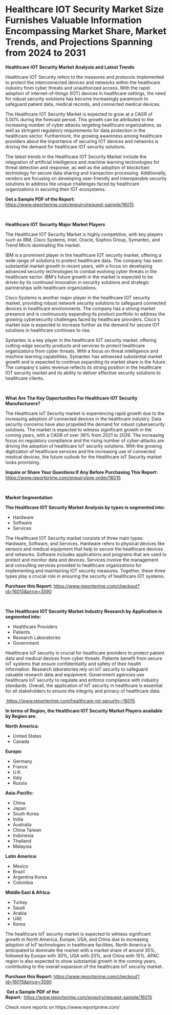 <p><h1>Healthcare IOT Security Market Size Furnishes Valuable Information Encompassing Market Share, Market Trends, and Projections Spanning from 2024 to 2031</h1></p><p><strong>Healthcare IOT Security Market Analysis and Latest Trends</strong></p>
<p><p>Healthcare IOT Security refers to the measures and protocols implemented to protect the interconnected devices and networks within the healthcare industry from cyber threats and unauthorized access. With the rapid adoption of internet-of-things (IOT) devices in healthcare settings, the need for robust security solutions has become increasingly paramount to safeguard patient data, medical records, and connected medical devices.</p><p>The Healthcare IOT Security Market is expected to grow at a CAGR of 5.00% during the forecast period. This growth can be attributed to the increasing number of cyber attacks targeting healthcare organizations, as well as stringent regulatory requirements for data protection in the healthcare sector. Furthermore, the growing awareness among healthcare providers about the importance of securing IOT devices and networks is driving the demand for healthcare IOT security solutions.</p><p>The latest trends in the Healthcare IOT Security Market include the integration of artificial intelligence and machine learning technologies for threat detection and response, as well as the adoption of blockchain technology for secure data sharing and transaction processing. Additionally, vendors are focusing on developing user-friendly and interoperable security solutions to address the unique challenges faced by healthcare organizations in securing their IOT ecosystems.</p></p>
<p><strong>Get a Sample PDF of the Report:&nbsp;</strong> <a href="https://www.reportprime.com/enquiry/request-sample/16015">https://www.reportprime.com/enquiry/request-sample/16015</a></p>
<p>&nbsp;</p>
<p><strong>Healthcare IOT Security Major Market Players</strong></p>
<p><p>The Healthcare IOT Security Market is highly competitive, with key players such as IBM, Cisco Systems, Intel, Oracle, Sophos Group, Symantec, and Trend Micro dominating the market. </p><p>IBM is a prominent player in the healthcare IOT security market, offering a wide range of solutions to protect healthcare data. The company has seen substantial market growth in recent years, with a focus on developing advanced security technologies to combat evolving cyber threats in the healthcare sector. IBM's future growth in the market is expected to be driven by its continued innovation in security solutions and strategic partnerships with healthcare organizations.</p><p>Cisco Systems is another major player in the healthcare IOT security market, providing robust network security solutions to safeguard connected devices in healthcare environments. The company has a strong market presence and is continuously expanding its product portfolio to address the growing cybersecurity challenges faced by healthcare providers. Cisco's market size is expected to increase further as the demand for secure IOT solutions in healthcare continues to rise.</p><p>Symantec is a key player in the healthcare IOT security market, offering cutting-edge security products and services to protect healthcare organizations from cyber threats. With a focus on threat intelligence and machine learning capabilities, Symantec has witnessed substantial market growth and is expected to continue expanding its market share in the future. The company's sales revenue reflects its strong position in the healthcare IOT security market and its ability to deliver effective security solutions to healthcare clients.</p></p>
<p>&nbsp;</p>
<p><strong>What Are The Key Opportunities For Healthcare IOT Security Manufacturers?</strong></p>
<p><p>The Healthcare IoT Security market is experiencing rapid growth due to the increasing adoption of connected devices in the healthcare industry. Data security concerns have also propelled the demand for robust cybersecurity solutions. The market is expected to witness significant growth in the coming years, with a CAGR of over 36% from 2021 to 2026. The increasing focus on regulatory compliance and the rising number of cyber-attacks are driving the adoption of healthcare IoT security solutions. With the growing digitization of healthcare services and the increasing use of connected medical devices, the future outlook for the Healthcare IoT Security market looks promising.</p></p>
<p><strong>Inquire or Share Your Questions If Any Before Purchasing This Report:</strong> <a href="https://www.reportprime.com/enquiry/pre-order/16015">https://www.reportprime.com/enquiry/pre-order/16015</a></p>
<p>&nbsp;</p>
<p><strong>Market Segmentation</strong></p>
<p><strong>The Healthcare IOT Security Market Analysis by types is segmented into:</strong></p>
<p><ul><li>Hardware</li><li>Software</li><li>Services</li></ul></p>
<p><p>The Healthcare IOT Security market consists of three main types: Hardware, Software, and Services. Hardware refers to physical devices like sensors and medical equipment that help to secure the healthcare devices and networks. Software includes applications and programs that are used to protect and monitor data and devices. Services involve the management and consulting services provided to healthcare organizations for implementing and maintaining IOT security measures. Together, these three types play a crucial role in ensuring the security of healthcare IOT systems.</p></p>
<p><strong>Purchase this Report:&nbsp;</strong><a href="https://www.reportprime.com/checkout?id=16015&price=3590">https://www.reportprime.com/checkout?id=16015&price=3590</a></p>
<p>&nbsp;</p>
<p><strong>The Healthcare IOT Security Market Industry Research by Application is segmented into:</strong></p>
<p><ul><li>Healthcare Providers</li><li>Patients</li><li>Research Laboratories</li><li>Government</li></ul></p>
<p><p>Healthcare IoT security is crucial for healthcare providers to protect patient data and medical devices from cyber threats. Patients benefit from secure IoT systems that ensure confidentiality and safety of their health information. Research laboratories rely on IoT security to safeguard valuable research data and equipment. Government agencies use healthcare IoT security to regulate and enforce compliance with industry standards. Overall, the application of IoT security in healthcare is essential for all stakeholders to ensure the integrity and privacy of healthcare data.</p></p>
<p><a href="https://www.reportprime.com/healthcare-iot-security-r16015">&nbsp;https://www.reportprime.com/healthcare-iot-security-r16015</a></p>
<p><strong>In terms of Region, the Healthcare IOT Security Market Players available by Region are:</strong></p>
<p>
    <p> <strong> North America: </strong>
        <ul>
            <li>United States</li>
            <li>Canada</li>
        </ul>
        </p> 
    <p> <strong> Europe: </strong>
        <ul>
            <li>Germany</li>
            <li>France</li>
            <li>U.K.</li>
            <li>Italy</li>
            <li>Russia</li>
        </ul>
        </p> 
    <p> <strong> Asia-Pacific: </strong>
        <ul>
            <li>China</li>
            <li>Japan</li>
            <li>South Korea</li>
            <li>India</li>
            <li>Australia</li>
            <li>China Taiwan</li>
            <li>Indonesia</li>
            <li>Thailand</li>
            <li>Malaysia</li>
        </ul>
        </p> 
    <p> <strong> Latin America: </strong>
        <ul>
            <li>Mexico</li>
            <li>Brazil</li>
            <li>Argentina Korea</li>
            <li>Colombia</li>
        </ul>
        </p> 
    <p> <strong> Middle East & Africa: </strong>
        <ul>
            <li>Turkey</li>
            <li>Saudi</li>
            <li>Arabia</li>
            <li>UAE</li>
            <li>Korea</li>
        </ul>
    </p>
    </p>
<p><p>The healthcare IoT security market is expected to witness significant growth in North America, Europe, USA, and China due to increasing adoption of IoT technologies in healthcare facilities. North America is anticipated to dominate the market with a market share of around 35%, followed by Europe with 30%, USA with 20%, and China with 15%. APAC region is also expected to show substantial growth in the coming years, contributing to the overall expansion of the healthcare IoT security market.</p></p>
<p><strong>Purchase this Report: </strong><a href="https://www.reportprime.com/checkout?id=16015&price=3590">https://www.reportprime.com/checkout?id=16015&price=3590</a></p>
<p>&nbsp;<strong>Get a Sample PDF of the Report:&nbsp;&nbsp;</strong><a href="https://www.reportprime.com/enquiry/request-sample/16015">https://www.reportprime.com/enquiry/request-sample/16015</a></p>
<p><strong></strong></p>
<p>Check more reports on https://www.reportprime.com/</p>